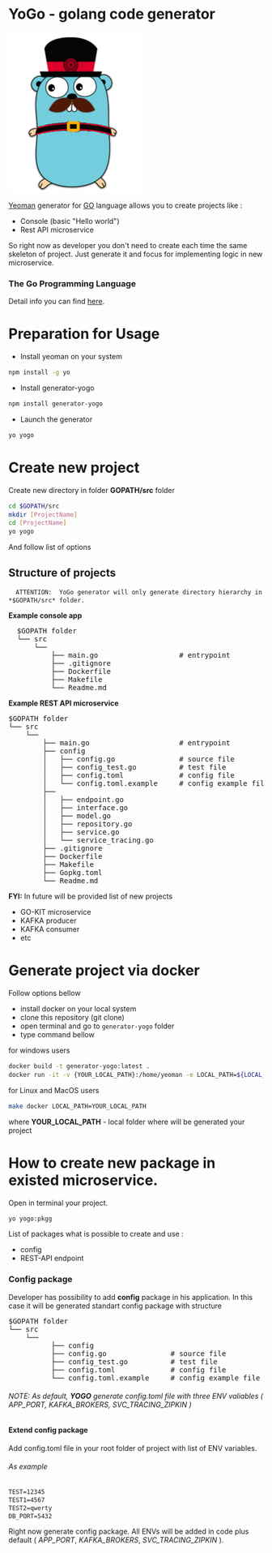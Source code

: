 # YoGo - golang code generator 
![Logo](https://github.com/andriylesch/generator-yogo/blob/master/logo_small.png)

[Yeoman](http://yeoman.io/) generator for [GO](https://golang.org/) language allows you to create projects like :
- Console (basic "Hello world")
- Rest API microservice

So right now as developer you don't need to create each time the same skeleton of project. 
Just generate it and focus for implementing logic in new microservice.

### The Go Programming Language

Detail info you can find [here](https://golang.org/doc/).

# Preparation for Usage

- Install yeoman on your system

```bash
npm install -g yo
```
- Install generator-yogo 

```bash
npm install generator-yogo
```

- Launch the generator
```bash
yo yogo
```

# Create new project

Create new directory in folder **GOPATH/src** folder

```bash
cd $GOPATH/src
mkdir [ProjectName]
cd [ProjectName]
yo yogo
```

And follow list of options

## Structure of projects

```
  ATTENTION:  YoGo generator will only generate directory hierarchy in *$GOPATH/src* folder.
```
**Example console app**
<pre>
  $GOPATH folder
  └── src
      └── <YOUR_APP>
          ├── main.go                   # entrypoint
          ├── .gitignore                 
          ├── Dockerfile                 
          ├── Makefile                  
          └── Readme.md                  
</pre>
  
**Example REST API microservice**
<pre>
$GOPATH folder
└── src
    └── <YOUR_APP>
        ├── main.go                     # entrypoint
        ├── config
        │   ├── config.go               # source file
        │   ├── config_test.go          # test file
        │   ├── config.toml             # config file
        │   └── config.toml.example     # config example file
        ├── <NAME_YOUR_PACKAGE>
        │   ├── endpoint.go             
        │   ├── interface.go            
        │   ├── model.go                
        │   ├── repository.go           
        │   ├── service.go              
        │   └── service_tracing.go      
        ├── .gitignore                   
        ├── Dockerfile                   
        ├── Makefile                    
        ├── Gopkg.toml          
        └── Readme.md                   
</pre>

**FYI:** In future will be provided list of new projects
- GO-KIT microservice
- KAFKA producer
- KAFKA consumer
- etc

# Generate project via docker 

Follow options bellow
- install docker on your local system 
- clone this repository (git clone)
- open terminal and go to `generator-yogo` folder
- type command bellow

for windows users
``` bash
docker build -t generator-yogo:latest .
docker run -it -v {YOUR_LOCAL_PATH}:/home/yeoman -e LOCAL_PATH=${LOCAL_PATH} --name generator-yogo-container generator-yogo
```

for Linux and MacOS users

```bash
make docker LOCAL_PATH=YOUR_LOCAL_PATH
```
where **YOUR_LOCAL_PATH** - local folder where will be generated your project


# How to create new package in existed microservice.

Open in terminal your project.

```bash
yo yogo:pkgg
```

List of packages what is possible to create and use :
- config
- REST-API endpoint

### Config package

Developer has possibility to add **config** package in his application. 
In this case it will be generated standart config package with structure 

<pre>
$GOPATH folder
└── src
    └── <YOUR_APP>
          ├── config
          ├── config.go               # source file
          ├── config_test.go          # test file
          ├── config.toml             # config file
          └── config.toml.example     # config example file
</pre>

###### NOTE: As default, **YOGO** generate config.toml file with three ENV valiables ( *APP_PORT*, *KAFKA_BROKERS*, *SVC_TRACING_ZIPKIN* )

#### Extend config package 

Add config.toml file in your root folder of project with list of ENV variables.

###### As example
```
TEST=12345
TEST1=4567
TEST2=qwerty
DB_PORT=5432
```

Right now generate config package. All ENVs will be added in code plus default ( *APP_PORT*, *KAFKA_BROKERS*, *SVC_TRACING_ZIPKIN* ).